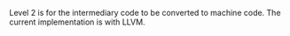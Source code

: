 Level 2 is for the intermediary code to be converted to machine code. The current implementation is with LLVM.
